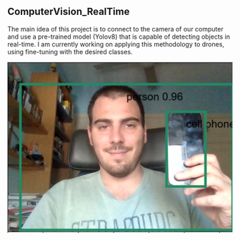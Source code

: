 ## ComputerVision_RealTime

The main idea of this project is to connect to the camera of our computer and use a pre-trained model (Yolov8) that is capable of detecting objects in real-time. I am currently working on applying this methodology to drones, using fine-tuning with the desired classes.

![Alt text](Imagen_Readme.jpg)
